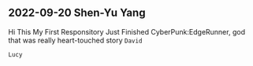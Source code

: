 ## 2022-09-20 Shen-Yu Yang
Hi 
This My First Responsitory
Just Finished CyberPunk:EdgeRunner, god that was really heart-touched story
`David`

```Lucy```

